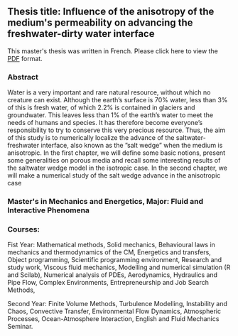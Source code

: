 ## Thesis title: Influence of the anisotropy of the medium's permeability on advancing the freshwater-dirty water interface

This master's thesis was written in French. Please click here to view the [PDF](https://github.com/RegisKonan/UFHB_master_Fluid_mechanics/blob/de3010f678c0c415a31febce928c854c6a36ac49/Memoire_Djaha_Regis.pdf) format. 

### Abstract

Water is a very important and rare natural resource, without which no creature can exist.
Although the earth’s surface is 70% water, less than 3% of this is fresh water, of which 2.2% is contained in glaciers and groundwater. This leaves less than 1% of the earth’s water to meet the needs of humans and species. It has therefore become everyone’s responsibility to try to conserve this very precious resource. Thus, the aim of this study is to numerically localize the advance of the saltwater-freshwater interface, also known as the ”salt wedge” when the medium
is anisotropic. In the first chapter, we will define some basic notions, present some generalities on porous media and recall some interesting results of the saltwater wedge model in the isotropic case. In the second chapter, we will make a numerical study of the salt wedge advance in the anisotropic case


### Master's in Mechanics and Energetics, Major: Fluid and Interactive Phenomena

### Courses: 

Fist Year: Mathematical methods, Solid mechanics, Behavioural laws in mechanics and thermodynamics of
the CM, Energetics and transfers, Object programming, Scientific programming environment, Research and
study work, Viscous fluid mechanics, Modelling and numerical simulation (R and Scilab), Numerical analysis
of PDEs, Aerodynamics, Hydraulics and Pipe Flow, Complex Environments, Entrepreneurship and Job Search
Methods, 

Second Year: Finite Volume Methods, Turbulence Modelling, Instability and Chaos, Convective Transfer,
Environmental Flow Dynamics, Atmospheric Processes, Ocean-Atmosphere Interaction, English and Fluid
Mechanics Seminar.
